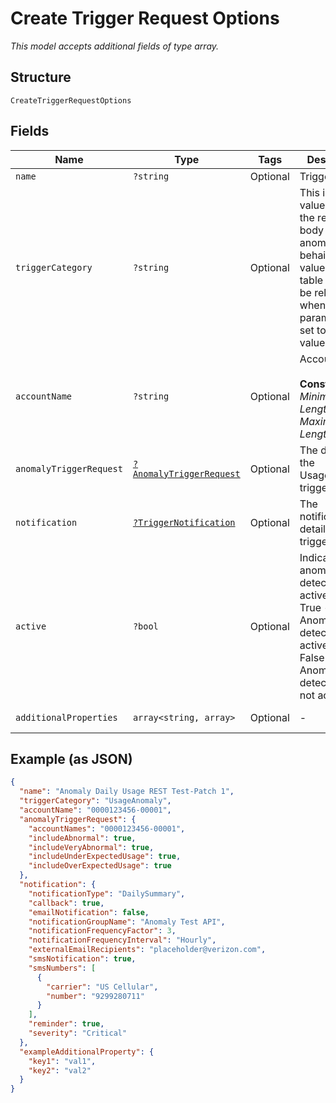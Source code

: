 
# Create Trigger Request Options

*This model accepts additional fields of type array.*

## Structure

`CreateTriggerRequestOptions`

## Fields

| Name | Type | Tags | Description | Getter | Setter |
|  --- | --- | --- | --- | --- | --- |
| `name` | `?string` | Optional | Trigger name. | getName(): ?string | setName(?string name): void |
| `triggerCategory` | `?string` | Optional | This is the value to use in the request body to detect anomalous behaivior. The values in this table will only be relevant when this parameter is set to this value. | getTriggerCategory(): ?string | setTriggerCategory(?string triggerCategory): void |
| `accountName` | `?string` | Optional | Account name.<br><br>**Constraints**: *Minimum Length*: `3`, *Maximum Length*: `32` | getAccountName(): ?string | setAccountName(?string accountName): void |
| `anomalyTriggerRequest` | [`?AnomalyTriggerRequest`](../../doc/models/anomaly-trigger-request.md) | Optional | The details of the UsageAnomaly trigger. | getAnomalyTriggerRequest(): ?AnomalyTriggerRequest | setAnomalyTriggerRequest(?AnomalyTriggerRequest anomalyTriggerRequest): void |
| `notification` | [`?TriggerNotification`](../../doc/models/trigger-notification.md) | Optional | The notification details of the trigger. | getNotification(): ?TriggerNotification | setNotification(?TriggerNotification notification): void |
| `active` | `?bool` | Optional | Indicates anomaly detection is active<br />True - Anomaly detection is active.<br />False - Anomaly detection is not active. | getActive(): ?bool | setActive(?bool active): void |
| `additionalProperties` | `array<string, array>` | Optional | - | findAdditionalProperty(string key): array | additionalProperty(string key, array value): void |

## Example (as JSON)

```json
{
  "name": "Anomaly Daily Usage REST Test-Patch 1",
  "triggerCategory": "UsageAnomaly",
  "accountName": "0000123456-00001",
  "anomalyTriggerRequest": {
    "accountNames": "0000123456-00001",
    "includeAbnormal": true,
    "includeVeryAbnormal": true,
    "includeUnderExpectedUsage": true,
    "includeOverExpectedUsage": true
  },
  "notification": {
    "notificationType": "DailySummary",
    "callback": true,
    "emailNotification": false,
    "notificationGroupName": "Anomaly Test API",
    "notificationFrequencyFactor": 3,
    "notificationFrequencyInterval": "Hourly",
    "externalEmailRecipients": "placeholder@verizon.com",
    "smsNotification": true,
    "smsNumbers": [
      {
        "carrier": "US Cellular",
        "number": "9299280711"
      }
    ],
    "reminder": true,
    "severity": "Critical"
  },
  "exampleAdditionalProperty": {
    "key1": "val1",
    "key2": "val2"
  }
}
```

